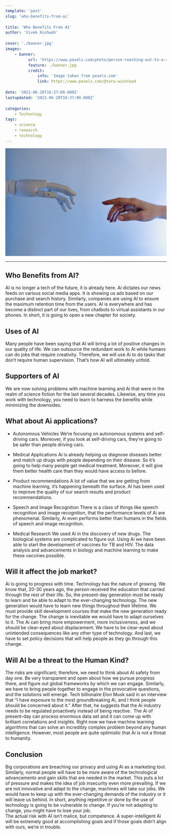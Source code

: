 ```yaml
---
template: 'post'
slug: 'who-benefits-from-ai'

title: 'Who Benefits From AI'
author: 'Vivek Kushwah'

cover: './banner.jpg'
images:
    - banner:
          url: 'https://www.pexels.com/photo/person-reaching-out-to-a-robot-8386434/'
          feature: ./banner.jpg
          credit:
              info: 'Image taken from pexels.com'
              link: https://www.pexels.com/@tara-winstead

date: '2021-06-20T16:37:00.000Z'
lastupdated: '2021-06-20T16:37:00.000Z'

categories:
    - Technology
tags:
    - science
    - research
    - technology
---
```


![AI robot and human hand](./banner.jpg)

---

## Who Benefits from AI?

AI is no longer a tech of the future, it is already here. Ai dictates our news feeds on various social media apps. It is showing us ads based on our purchase and search history. Similarly, companies are using AI to ensure the maximum retention time from the users. AI is everywhere and has become a distinct part of our lives, from chatbots to virtual assistants in our phones. In short, it is going to open a new chapter for society.

## Uses of AI

Many people have been saying that AI will bring a lot of positive changes in our quality of life. We can outsource the redundant work to Ai while humans can do jobs that require creativity. Therefore, we will use Ai to do tasks that don’t require human supervision. That’s how AI will ultimately unfold.

## Supporters of AI

We are now solving problems with machine learning and Ai that were in the realm of science fiction for the last several decades. Likewise, any time you work with technology, you need to learn to harness the benefits while minimizing the downsides.

## What about Ai applications?

-   Autonomous Vehicles
    We’re focusing on autonomous systems and self-driving cars. Moreover, if you look at self-driving cars, they’re going to be safer than people driving cars.

-   Medical Applications
    Ai is already helping us diagnose diseases better and match up drugs with people depending on their disease. So it’s going to help many people get medical treatment. Moreover, it will give them better health care than they would have access to before.

-   Product recommendations
    A lot of value that we are getting from machine learning, it’s happening beneath the surface. AI has been used to improve the quality of our search results and product recommendations.

-   Speech and Image Recognition
    There is a class of things like speech recognition and image recognition, that the performance levels of Ai are phenomenal. Similarly, Ai even performs better than humans in the fields of speech and image recognition.

-   Medical Research
    We used Ai in the discovery of new drugs. The biological systems are complicated to figure out. Using Ai we have been able to start the development of vaccines for TB and HIV. The data analysis and advancements in biology and machine learning to make these vaccines possible.

## Will it affect the job market?

Ai is going to progress with time. Technology has the nature of growing. We know that, 20-30 years ago, the person received the education that carried through the rest of their life. So, the present-day generation must be ready to learn and be able to adapt to the ever-changing technology. The new generation would have to learn new things throughout their lifetime.
We must provide skill development courses that make the new generation ready for the change. The change is inevitable we would have to adapt ourselves to it.
The Ai can bring more empowerment, more inclusiveness, and we should be clear-eyed about displacement. We have to be clear-eyed about unintended consequences like any other type of technology. And last, we have to set policy decisions that will help people as they go through this change.

## Will AI be a threat to the Human Kind?

The risks are significant; therefore, we need to think about AI safety from day one. Be very transparent and open about how we pursue progress there, and figure out global frameworks by which we can engage. Similarly, we have to bring people together to engage in the provocative questions, and the solutions will emerge.
Tech billionaire Elon Musk said in an interview that “I have exposure to the most groundbreaking Ai, and I think people should be concerned about it.” After that, he suggests that the Ai industry needs to be regulated proactively instead of being reactive. 
The Ai of present-day can process enormous data set and it can come up with brilliant correlations and insights. Right now we have machine learning algorithms that can solve an incredibly complex problem beyond any human intelligence. However, most people are quite optimistic that Ai is not a threat to humanity.

## Conclusion

Big corporations are breaching our privacy and using Ai as a marketing tool. Similarly, normal people will have to be more aware of the technological advancements and gain skills that are needed in the market. This puts a lot of pressure and makes the idea of job insecurity even more prevailing. If we are not innovative and adapt to the change, machines will take our jobs. We would have to keep up with the ever-changing demands of the industry or it will leave us behind. In short, anything repetitive or done by the use of technology is going to be vulnerable to change. If you’re not adapting to change, you might have to lose your job. <br/>
The actual risk with AI isn’t malice, but competence. A super-intelligent Ai will be extremely good at accomplishing goals and if those goals didn’t align with ours, we’re in trouble.
